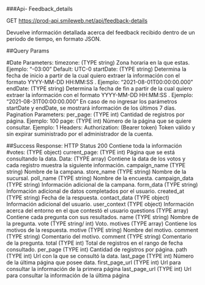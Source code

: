 ###Api- Feedback_details

GET  https://prod-api.smileweb.net/api/feedback-details

Devuelve información detallada acerca del feedback recibido dentro de un periodo de tiempo, en formato JSON.

##Query Params

#Date Parameters:
timezone: (TYPE string)
Zona horaria en la que estas. Ejemplo: “-03:00”
Default: UTC-0
startDate: (TYPE string)
Determina la fecha de inicio a partir de la cual quiero extraer la información con el formato YYYY-MM-DD HH:MM:SS . Ejemplo: “2021-08-01T00:00:00.000”
endDate: (TYPE string)
Determina la fecha de fin a partir de la cual quiero extraer la información con el formato YYYY-MM-DD HH:MM:SS . Ejemplo: “2021-08-31T00:00:00.000”
En caso de no ingresar los parámetros startDate y endDate, se mostrará información de los últimos 7 días.
Pagination Parameters:
per_page: (TYPE int)
Cantidad de registros por página. Ejemplo: 100
page: (TYPE int)
Número de la página que se quiere consultar. Ejemplo: 1
Headers:
Authorization: (Bearer token)
Token válido y sin expirar suministrado por el administrador de la cuenta.

##Success Response:
HTTP Status 200
Contiene toda la información
#votes: (TYPE object)
current_page: (TYPE int)
Página que se está consultando la data.
Data: (TYPE array)
Contiene la data de los votos y cada registro muestra la siguiente información.
campaign_name  (TYPE string)
Nombre de la campana.
store_name  (TYPE string)
Nombre de la sucursal.
poll_name  (TYPE string)
Nombre de la encuesta.
campaign_data  (TYPE string)
Información adicional de la campana.
form_data  (TYPE string)
Información adicional de datos completados por el usuario.
created_at (TYPE string)
Fecha de la respuesta.
contact_data (TYPE object)
Información adicional del usuario.
user_context (TYPE object)
Información acerca del entorno en el que contestó el usuario
questions (TYPE array)
Contiene cada pregunta con sus resultados.
name (TYPE string)
Nombre de la pregunta.
vote (TYPE string/ int)
Voto.
motives (TYPE array)
Contiene los motivos de la respuesta.
motive (TYPE string) 
Nombre del motivo.
comment (TYPE string)
Comentario del motivo.
comment (TYPE string)
Comentario de la pregunta.
total (TYPE int)
Total de registros en el rango de fecha consultado.
per_page (TYPE int)
Cantidad de registros por página.
path (TYPE int)
Url con la que se consultó la data.
last_page (TYPE int)
Número de la última página que posee data.
first_page_url (TYPE int)
Url para consultar la información de la primera página
last_page_url (TYPE int)
Url para consultar la información de la última página
